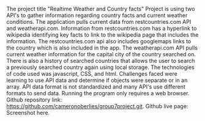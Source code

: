 The project title "Realtime Weather and Country facts"
Project is using two API's to gather information regarding country facts and current weather conditions.
The application pulls current data from restcountries.com API and weatherapi.com. 
Information from restcountries.com has a hyperlink to wikipedia identifying key facts to link to the wikipedia page that includes the information. 
The restcountries.com api also includes googlemaps links to the country which is also included in the app.
The weatherapi.com API pulls current weather information for the capital city of the country searched on.
There is also a history of searched countries that allows the user to search a previously searched country again using local storage.
The technologies of code used was javascript, CSS, and html. 
Challenges faced were learning to use API data and determine if objects were separate or in an array. API data format is not standardized and many API's use different formats to send data.
Running the program only requires a web browser.
Github repository link: https://github.com/cameronoberlies/group7project.git.
Github live page: 
Screenshot here. 
